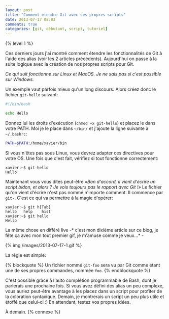 ```yaml
---
layout: post
title: "Comment étendre Git avec ses propres scripts"
date: 2013-07-17 08:03
comments: true
categories: [git, débutant, script, tutoriel]
---
```


{% level 1 %}

Ces derniers jours j'ai montré comment étendre les fonctionnalités
de Git à l'aide des alias (voir les 2 articles précédents). Aujourd'hui
on passe à la suite logique avec la création de nos propres scripts pour
Git.

*Ce qui suit fonctionne sur Linux et MacOS. Je ne sais pas si c'est
possible sur Windows.*

<!-- more -->

Un exemple vaut parfois mieux qu'un long discours. Alors créez donc le fichier
`git-hello` suivant:

``` bash git-hello
#!/bin/bash

echo Hello
```

Donnez lui les droits d'exécution (`chmod +x git-hello`) et placez le dans
votre PATH. Moi je le place dans `~/bin/` et j'ajoute la ligne suivante à
`~/.bashrc`:

``` bash
PATH=$PATH:/home/xavier/bin
```

Si vous n'êtes pas sous Linux, vous devrez adapter ces directives pour
votre OS. Une fois que c'est fait, vérifiez si tout fonctionne
correctement:

    xavier:~$ git-hello 
    Hello

Maintenant vous vous dites peut-être *«Bon d'accord, il vient d'écrire un
script bidon, et alors ? Je vois toujours pas le rapport avec Git !»*
Le fichier qu'on vient d'écrire n'est pas nommé n'importe comment. Il
commence par `git-`. C'est ce qui va permettre à la magie d'opérer:

    xavier:~$ git h[Tab]
    hello   help    hist    
    xavier:~$ git hello
    Hello

La même chose en différé live -* c'est mon dixième article sur ce blog,
je fête ça avec mon tout premier gif, je m'amuse comme je veux…* -

{% img /images/2013-07-17-1.gif %}

La règle est simple:

{% blockquote %}
Un fichier nommé `git-foo` sera vu par Git comme étant une de ses propres
commandes, nommée `foo`.
{% endblockquote %}

C'est possible grâce à l'auto complétion programmable de Bash, dont je
parlerais une prochaine fois. Si vous avez défini des alias un peu
complexe, vous auriez peut-être avantage à les placez dans un script pour
profiter de la coloration syntaxique.
Demain, je montrerais un script un
peu plus utile et étoffé que celui-ci :) En attendant, testez vos propres idées.

À demain.
{% connexe %}
